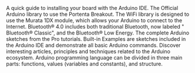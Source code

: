 <EssentialsColumn title="First Steps">
    <EssentialElement link="/tutorials/portenta-breakout/getting-started/" title="Quickstart Guide" type="getting-started">
        A quick guide to installing your board with the Arduino IDE.
    </EssentialElement>

</EssentialsColumn>

<EssentialsColumn title="Suggested Libraries">
    <EssentialElement link="https://github.com/arduino-libraries/Arduino_PortentaBreakout" title="Portenta Breakout Library" type="library">
        The Official Arduino library to use the Portenta Breakout.
    </EssentialElement>
    <EssentialElement link="https://www.arduino.cc/en/Reference/WiFi" title="WiFi" type="library">
        The WiFi library is designed to use the Murata 1DX module, which allows your Arduino to connect to the Internet.
    </EssentialElement>
    <EssentialElement link="https://www.arduino.cc/en/Reference/ArduinoBLE" title="Arduino BLE" type="library">
        Bluetooth® 4.0 includes both traditional Bluetooth, now labeled " Bluetooth® Classic", and the Bluetooth® Low Energy.
    </EssentialElement>
    <EssentialElement link="https://github.com/arduino-libraries/Arduino_Pro_Tutorials" title="Arduino Pro Tutorials" type="library">
        The complete Arduino sketches from the Pro tutorials.     
    </EssentialElement>
</EssentialsColumn>

<EssentialsColumn title="Arduino Basics">
    <EssentialElement link="https://www.arduino.cc/en/Tutorial/BuiltInExamples" title="Built-in Examples" type="resource">
        Built-in Examples are sketches included in the Arduino IDE and demonstrate all basic Arduino commands. 
    </EssentialElement>
    <EssentialElement link="/learn" title="Learn" type="resource">
        Discover interesting articles, principles and techniques related to the Arduino ecosystem.
    </EssentialElement>
    <EssentialElement link="https://www.arduino.cc/reference/en/" title="Language Reference" type="resource">
        Arduino programming language can be divided in three main parts: functions, values (variables and constants), and structure.
    </EssentialElement>
</EssentialsColumn>